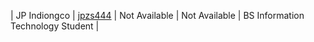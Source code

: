 | JP Indiongco | [jpzs444](https://github.com/jpzs444) | Not Available | Not Available | BS Information Technology Student |
